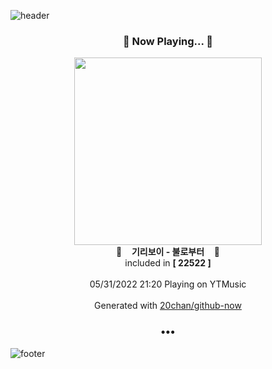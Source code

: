 ![header](https://capsule-render.vercel.app/api?type=wave&height=170&section=header&text=Hi.%20I'm%20SHIFT&fontColor=090707&fontAlignX=45&fontAlignY=65&fontSize=100)

<h3 align="center">🎵 Now Playing... 🎵</h3>
<p align="center">
  <a href="https://music.youtube.com/watch?v=hrVXhclJ5k0">
    <img width="300" src="https://lh3.googleusercontent.com/zSUStN67HO7TfCGRREl0rlLK1BYY-clNt30pzmJd7l9I13owoE7KTYcAt-T1j1_bdouzWkO19llSjOvs">
  </a>
  <br>
  🎵&nbsp&nbsp&nbsp <b>기리보이 - 불로부터</b> &nbsp&nbsp&nbsp🎵
  <br>
  included in <b>[ 22522 ]</b>
  
  <br />
  <br />
  05/31/2022 21:20 Playing on YTMusic
  <br />
  <br />
  Generated with <a href="https://github.com/20chan/github-now">20chan/github-now</a>
</p>

<h3 align="center">•••</h3>

![footer](https://capsule-render.vercel.app/api?type=wave&height=150&section=footer)
